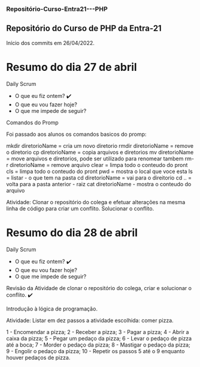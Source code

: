 ### Repositório-Curso-Entra21---PHP
## Repositório do Curso de PHP da Entra-21

Início dos commits em 26/04/2022.



# Resumo do dia 27 de abril


Daily Scrum

- O que eu fiz ontem? :heavy_check_mark:
- O que eu vou fazer hoje?
- O que me impede de seguir?

Comandos do Promp

Foi passado aos alunos os comandos basicos do promp:

mkdir diretorioName = cria um novo diretorio
rmdir diretorioName = remove o diretorio
cp diretorioName = copia arquivos e diretorios
mv diretorioName = move arquivos e diretorios, pode ser utilizado para renomear tambem
rm-r diretorioName = remove arquivo
clear = limpa todo o conteudo do pront
cls = limpa todo o conteudo do pront
pwd = mostra o local que voce esta
ls = listar - o que tem na pasta
cd diretorioName = vai para o direitorio
cd .. = volta para a pasta anterior - raiz
cat diretorioName - mostra o conteudo do arquivo

Atividade: Clonar o repositório do colega e efetuar alterações na mesma linha de código para criar um conflito. Solucionar o conflito.





# Resumo do dia 28 de abril


Daily Scrum

- O que eu fiz ontem? :heavy_check_mark:
- O que eu vou fazer hoje?
- O que me impede de seguir?

Revisão da Atividade de clonar o repositório do colega, criar e solucionar o conflito. :heavy_check_mark:

Introdução à lógica de programação.

Atividade: Listar em dez passos a atividade escolhida: comer pizza.

1 - Encomendar a pizza;
2 - Receber a pizza;
3 - Pagar a pizza;
4 - Abrir a caixa da pizza;
5 - Pegar um pedaço da pizza;
6 - Levar o pedaço de pizza até a boca;
7 - Morder o pedaço da pizza;
8 - Mastigar o pedaço da pizza;
9 - Engolir o pedaço da pizza;
10 - Repetir os passos 5 até o 9 enquanto houver pedaços de pizza.

